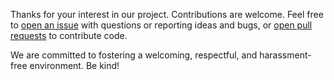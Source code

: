 Thanks for your interest in our project. Contributions are welcome. Feel free to [open an issue](https://github.com/db-ui/live-demo/issues/new) with questions or reporting ideas and bugs, or [open pull requests](https://github.com/db-ui/live-demo/compare) to contribute code.

We are committed to fostering a welcoming, respectful, and harassment-free environment. Be kind!

